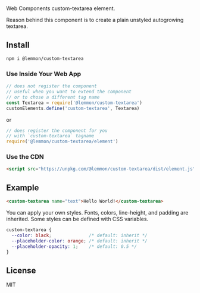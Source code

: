 # <custom-textarea>

Web Components custom-textarea element.

Reason behind this component is to create a plain unstyled autogrowing textarea.

## Install

```sh
npm i @lemmon/custom-textarea
```

### Use Inside Your Web App

```js
// does not register the component
// useful when you want to extend the component
// or to chose a different tag name
const Textarea = require('@lemmon/custom-textarea')
customElements.define('custom-textarea', Textarea)
```

or

```js
// does register the component for you
// with `custom-textarea` tagname
require('@lemmon/custom-textarea/element')
```

### Use the CDN

```html
<script src="https://unpkg.com/@lemmon/custom-textarea/dist/element.js"></script>
```

## Example

```html
<custom-textarea name="text">Hello World!</custom-textarea>
```

You can apply your own styles. Fonts, colors, line-height, and padding are inherited. Some styles can be defined with CSS variables.

```css
custom-textarea {
  --color: black;              /* default: inherit */
  --placeholder-color: orange; /* default: inherit */
  --placeholder-opacity: 1;    /* default: 0.5 */
}
```

## License

MIT

